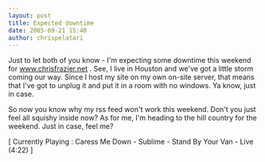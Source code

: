 ```yaml
---
layout: post
title: Expected downtime
date: 2005-09-21 15:40
author: chrispelatari
---
```


<p>Just to let both of you know - I'm expecting some downtime this weekend for 
<a href="http://www.chrisfrazier.net">www.chrisfrazier.net</a> . See, I live in 
Houston and we've got a little storm coming our way. Since I host my site on my 
own on-site server, that means that I've got to unplug it and put it in a room 
with no windows. Ya know, just in case.</p>
<p>So now you know why my rss feed won't work this weekend. Don't you just 
feel all squishy inside now? As for me, I'm heading to the hill country for the 
weekend. Just in case, feel me?</p>
<p class="media">[ Currently Playing : Caress Me Down - Sublime - Stand By Your 
Van - Live (4:22) ]</p>
